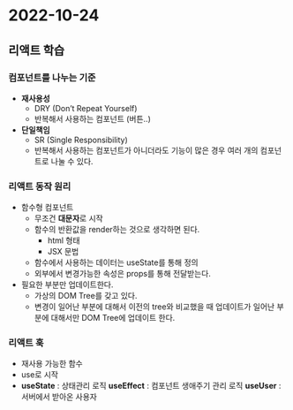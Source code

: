 # 2022-10-24

## 리액트 학습

### 컴포넌트를 나누는 기준

- **재사용성**
  - DRY (Don’t Repeat Yourself)
  - 반복해서 사용하는 컴포넌트 (버튼..)
- **단일책임**
  - SR (Single Responsibility)
  - 반복해서 사용하는 컴포넌트가 아니더라도 기능이 많은 경우 여러 개의 컴포넌트로 나눌 수 있다.

### 리액트 동작 원리

- 함수형 컴포넌트
  - 무조건 **대문자**로 시작
  - 함수의 반환값을 render하는 것으로 생각하면 된다.
    - html 형태
    - JSX 문법
  - 함수에서 사용하는 데이터는 useState를 통해 정의
  - 외부에서 변경가능한 속성은 props를 통해 전달받는다.
- 필요한 부분만 업데이트한다.
  - 가상의 DOM Tree를 갖고 있다.
  - 변경이 일어난 부분에 대해서 이전의 tree와 비교했을 때 업데이트가 일어난 부분에 대해서만 DOM Tree에 업데이트 한다.

### 리액트 훅

- 재사용 가능한 함수
- use로 시작
- **useState** : 상태관리 로직
  **useEffect** : 컴포넌트 생애주기 관리 로직
  **useUser** : 서버에서 받아온 사용자
